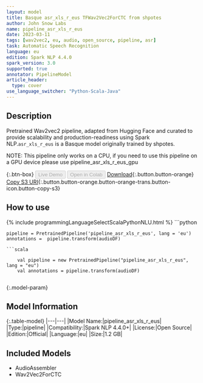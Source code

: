 ```yaml
---
layout: model
title: Basque asr_xls_r_eus TFWav2Vec2ForCTC from shpotes
author: John Snow Labs
name: pipeline_asr_xls_r_eus
date: 2023-03-11
tags: [wav2vec2, eu, audio, open_source, pipeline, asr]
task: Automatic Speech Recognition
language: eu
edition: Spark NLP 4.4.0
spark_version: 3.0
supported: true
annotator: PipelineModel
article_header:
  type: cover
use_language_switcher: "Python-Scala-Java"
---
```


## Description

Pretrained Wav2vec2  pipeline, adapted from Hugging Face and curated to provide scalability and production-readiness using Spark NLP.`asr_xls_r_eus` is a Basque model originally trained by shpotes.

NOTE: This pipeline only works on a CPU, if you need to use this pipeline on a GPU device please use pipeline_asr_xls_r_eus_gpu

{:.btn-box}
<button class="button button-orange" disabled>Live Demo</button>
<button class="button button-orange" disabled>Open in Colab</button>
[Download](https://s3.amazonaws.com/auxdata.johnsnowlabs.com/public/models/pipeline_asr_xls_r_eus_eu_4.4.0_3.0_1678513358168.zip){:.button.button-orange}
[Copy S3 URI](s3://auxdata.johnsnowlabs.com/public/models/pipeline_asr_xls_r_eus_eu_4.4.0_3.0_1678513358168.zip){:.button.button-orange.button-orange-trans.button-icon.button-copy-s3}

## How to use



<div class="tabs-box" markdown="1">
{% include programmingLanguageSelectScalaPythonNLU.html %}
```python

    pipeline = PretrainedPipeline('pipeline_asr_xls_r_eus', lang = 'eu')
    annotations =  pipeline.transform(audioDF)
    
```
```scala

    val pipeline = new PretrainedPipeline("pipeline_asr_xls_r_eus", lang = "eu")
    val annotations = pipeline.transform(audioDF)
    
```
</div>

{:.model-param}
## Model Information

{:.table-model}
|---|---|
|Model Name:|pipeline_asr_xls_r_eus|
|Type:|pipeline|
|Compatibility:|Spark NLP 4.4.0+|
|License:|Open Source|
|Edition:|Official|
|Language:|eu|
|Size:|1.2 GB|

## Included Models

- AudioAssembler
- Wav2Vec2ForCTC
